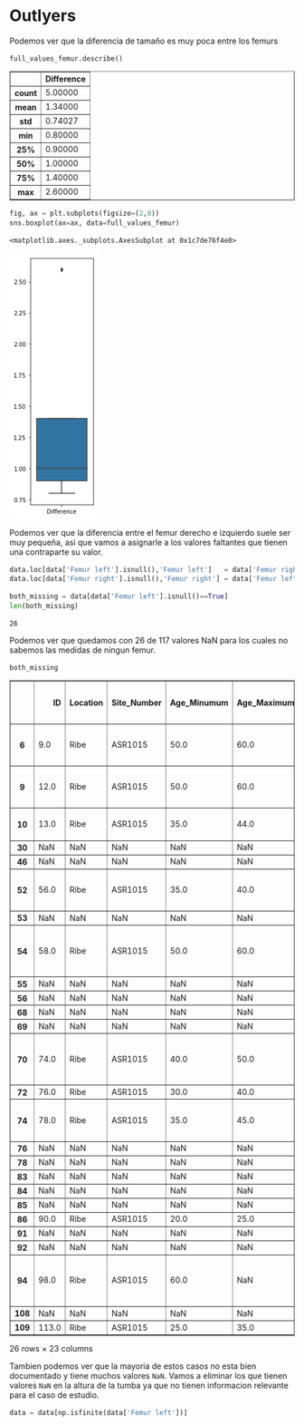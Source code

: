 # Outlyers

Podemos ver que la diferencia de tamaño es muy poca entre los femurs


```python
full_values_femur.describe()
```




<div>
<style scoped>
    .dataframe tbody tr th:only-of-type {
        vertical-align: middle;
    }

    .dataframe tbody tr th {
        vertical-align: top;
    }

    .dataframe thead th {
        text-align: right;
    }
</style>
<table border="1" class="dataframe">
  <thead>
    <tr style="text-align: right;">
      <th></th>
      <th>Difference</th>
    </tr>
  </thead>
  <tbody>
    <tr>
      <th>count</th>
      <td>5.00000</td>
    </tr>
    <tr>
      <th>mean</th>
      <td>1.34000</td>
    </tr>
    <tr>
      <th>std</th>
      <td>0.74027</td>
    </tr>
    <tr>
      <th>min</th>
      <td>0.80000</td>
    </tr>
    <tr>
      <th>25%</th>
      <td>0.90000</td>
    </tr>
    <tr>
      <th>50%</th>
      <td>1.00000</td>
    </tr>
    <tr>
      <th>75%</th>
      <td>1.40000</td>
    </tr>
    <tr>
      <th>max</th>
      <td>2.60000</td>
    </tr>
  </tbody>
</table>
</div>




```python
fig, ax = plt.subplots(figsize=(2,8))
sns.boxplot(ax=ax, data=full_values_femur)
```




    <matplotlib.axes._subplots.AxesSubplot at 0x1c7de76f4e0>




![png](./img/output_23_1.png)


Podemos ver que la diferencia entre el femur derecho e izquierdo  suele ser muy pequeña, asi que vamos a asignarle a los valores faltantes que tienen una contraparte su valor.


```python
data.loc[data['Femur left'].isnull(),'Femur left']   = data['Femur right']
data.loc[data['Femur right'].isnull(),'Femur right'] = data['Femur left']
```


```python
both_missing = data[data['Femur left'].isnull()==True]
len(both_missing)
```




    26



Podemos ver que quedamos con 26 de 117 valores NaN para los cuales no sabemos las medidas de ningun femur.


```python
both_missing
```




<div>
<style scoped>
    .dataframe tbody tr th:only-of-type {
        vertical-align: middle;
    }

    .dataframe tbody tr th {
        vertical-align: top;
    }

    .dataframe thead th {
        text-align: right;
    }
</style>
<table border="1" class="dataframe">
  <thead>
    <tr style="text-align: right;">
      <th></th>
      <th>ID</th>
      <th>Location</th>
      <th>Site_Number</th>
      <th>Age_Minumum</th>
      <th>Age_Maximum</th>
      <th>Sex</th>
      <th>Grave Number</th>
      <th>Canine number</th>
      <th>Canine largest age</th>
      <th>Canine 2nd largest age</th>
      <th>...</th>
      <th>Height in grave</th>
      <th>Abnormalities Vertebras</th>
      <th>Femur left</th>
      <th>Femur right</th>
      <th>Abnormalities Femur</th>
      <th>Notes</th>
      <th>Date</th>
      <th>Signature</th>
      <th>Hyperplasia</th>
      <th>Teeth Scorable</th>
    </tr>
  </thead>
  <tbody>
    <tr>
      <th>6</th>
      <td>9.0</td>
      <td>Ribe</td>
      <td>ASR1015</td>
      <td>50.0</td>
      <td>60.0</td>
      <td>Male</td>
      <td>G377</td>
      <td>3.0</td>
      <td>3.5</td>
      <td>5.0</td>
      <td>...</td>
      <td>166.0</td>
      <td>NaN</td>
      <td>NaN</td>
      <td>NaN</td>
      <td>Kn?kkede postmortalt s? kan ikke m?les</td>
      <td>Incisor mere end 1/3 slidt ned</td>
      <td>5/8/2008</td>
      <td>MWOD</td>
      <td>1.0</td>
      <td>1.0</td>
    </tr>
    <tr>
      <th>9</th>
      <td>12.0</td>
      <td>Ribe</td>
      <td>ASR1015</td>
      <td>50.0</td>
      <td>60.0</td>
      <td>Female</td>
      <td>G104</td>
      <td>NaN</td>
      <td>NaN</td>
      <td>NaN</td>
      <td>...</td>
      <td>150.0</td>
      <td>NaN</td>
      <td>NaN</td>
      <td>NaN</td>
      <td>NaN</td>
      <td>Kraniet mangler, kig om det er p? udstilling</td>
      <td>5/8/2008</td>
      <td>MWOD</td>
      <td>0.0</td>
      <td>0.0</td>
    </tr>
    <tr>
      <th>10</th>
      <td>13.0</td>
      <td>Ribe</td>
      <td>ASR1015</td>
      <td>35.0</td>
      <td>44.0</td>
      <td>Female</td>
      <td>G159</td>
      <td>2.0</td>
      <td>4.0</td>
      <td>4.3</td>
      <td>...</td>
      <td>158.5</td>
      <td>NaN</td>
      <td>NaN</td>
      <td>NaN</td>
      <td>Begge l?rben for nedbrudte til at m?le</td>
      <td>NaN</td>
      <td>5/8/2008</td>
      <td>MWOD</td>
      <td>0.0</td>
      <td>1.0</td>
    </tr>
    <tr>
      <th>30</th>
      <td>NaN</td>
      <td>NaN</td>
      <td>NaN</td>
      <td>NaN</td>
      <td>NaN</td>
      <td>NaN</td>
      <td>NaN</td>
      <td>NaN</td>
      <td>NaN</td>
      <td>NaN</td>
      <td>...</td>
      <td>NaN</td>
      <td>NaN</td>
      <td>NaN</td>
      <td>NaN</td>
      <td>NaN</td>
      <td>NaN</td>
      <td>NaN</td>
      <td>NaN</td>
      <td>NaN</td>
      <td>NaN</td>
    </tr>
    <tr>
      <th>46</th>
      <td>NaN</td>
      <td>NaN</td>
      <td>NaN</td>
      <td>NaN</td>
      <td>NaN</td>
      <td>NaN</td>
      <td>NaN</td>
      <td>NaN</td>
      <td>NaN</td>
      <td>NaN</td>
      <td>...</td>
      <td>NaN</td>
      <td>NaN</td>
      <td>NaN</td>
      <td>NaN</td>
      <td>NaN</td>
      <td>NaN</td>
      <td>NaN</td>
      <td>NaN</td>
      <td>NaN</td>
      <td>NaN</td>
    </tr>
    <tr>
      <th>52</th>
      <td>56.0</td>
      <td>Ribe</td>
      <td>ASR1015</td>
      <td>35.0</td>
      <td>40.0</td>
      <td>Female</td>
      <td>G808</td>
      <td>0.0</td>
      <td>0.0</td>
      <td>0.0</td>
      <td>...</td>
      <td>153.0</td>
      <td>NaN</td>
      <td>NaN</td>
      <td>NaN</td>
      <td>NaN</td>
      <td>Intet at kigge p?. Intet kranie. Female?</td>
      <td>5/27/2008</td>
      <td>MWOD</td>
      <td>0.0</td>
      <td>0.0</td>
    </tr>
    <tr>
      <th>53</th>
      <td>NaN</td>
      <td>NaN</td>
      <td>NaN</td>
      <td>NaN</td>
      <td>NaN</td>
      <td>NaN</td>
      <td>NaN</td>
      <td>NaN</td>
      <td>NaN</td>
      <td>NaN</td>
      <td>...</td>
      <td>NaN</td>
      <td>NaN</td>
      <td>NaN</td>
      <td>NaN</td>
      <td>NaN</td>
      <td>NaN</td>
      <td>NaN</td>
      <td>NaN</td>
      <td>NaN</td>
      <td>NaN</td>
    </tr>
    <tr>
      <th>54</th>
      <td>58.0</td>
      <td>Ribe</td>
      <td>ASR1015</td>
      <td>50.0</td>
      <td>60.0</td>
      <td>NaN</td>
      <td>G802</td>
      <td>3.0</td>
      <td>4.0</td>
      <td>2.5</td>
      <td>...</td>
      <td>165.0</td>
      <td>NaN</td>
      <td>NaN</td>
      <td>NaN</td>
      <td>NaN</td>
      <td>K?n ukendt. T?nder har ikke noget at sidde fas...</td>
      <td>5/27/2008</td>
      <td>MWOD</td>
      <td>1.0</td>
      <td>1.0</td>
    </tr>
    <tr>
      <th>55</th>
      <td>NaN</td>
      <td>NaN</td>
      <td>NaN</td>
      <td>NaN</td>
      <td>NaN</td>
      <td>NaN</td>
      <td>NaN</td>
      <td>NaN</td>
      <td>NaN</td>
      <td>NaN</td>
      <td>...</td>
      <td>NaN</td>
      <td>NaN</td>
      <td>NaN</td>
      <td>NaN</td>
      <td>NaN</td>
      <td>NaN</td>
      <td>NaN</td>
      <td>NaN</td>
      <td>NaN</td>
      <td>NaN</td>
    </tr>
    <tr>
      <th>56</th>
      <td>NaN</td>
      <td>NaN</td>
      <td>NaN</td>
      <td>NaN</td>
      <td>NaN</td>
      <td>NaN</td>
      <td>NaN</td>
      <td>NaN</td>
      <td>NaN</td>
      <td>NaN</td>
      <td>...</td>
      <td>NaN</td>
      <td>NaN</td>
      <td>NaN</td>
      <td>NaN</td>
      <td>NaN</td>
      <td>NaN</td>
      <td>NaN</td>
      <td>NaN</td>
      <td>NaN</td>
      <td>NaN</td>
    </tr>
    <tr>
      <th>68</th>
      <td>NaN</td>
      <td>NaN</td>
      <td>NaN</td>
      <td>NaN</td>
      <td>NaN</td>
      <td>NaN</td>
      <td>NaN</td>
      <td>NaN</td>
      <td>NaN</td>
      <td>NaN</td>
      <td>...</td>
      <td>NaN</td>
      <td>NaN</td>
      <td>NaN</td>
      <td>NaN</td>
      <td>NaN</td>
      <td>NaN</td>
      <td>NaN</td>
      <td>NaN</td>
      <td>NaN</td>
      <td>NaN</td>
    </tr>
    <tr>
      <th>69</th>
      <td>NaN</td>
      <td>NaN</td>
      <td>NaN</td>
      <td>NaN</td>
      <td>NaN</td>
      <td>NaN</td>
      <td>NaN</td>
      <td>NaN</td>
      <td>NaN</td>
      <td>NaN</td>
      <td>...</td>
      <td>NaN</td>
      <td>NaN</td>
      <td>NaN</td>
      <td>NaN</td>
      <td>NaN</td>
      <td>NaN</td>
      <td>NaN</td>
      <td>NaN</td>
      <td>NaN</td>
      <td>NaN</td>
    </tr>
    <tr>
      <th>70</th>
      <td>74.0</td>
      <td>Ribe</td>
      <td>ASR1015</td>
      <td>40.0</td>
      <td>50.0</td>
      <td>Male</td>
      <td>G846</td>
      <td>0.0</td>
      <td>0.0</td>
      <td>0.0</td>
      <td>...</td>
      <td>173.0</td>
      <td>NaN</td>
      <td>NaN</td>
      <td>NaN</td>
      <td>NaN</td>
      <td>T?nder faldet ud og remodeleret. Begge l?rben ...</td>
      <td>5/27/2008</td>
      <td>MWOD</td>
      <td>0.0</td>
      <td>0.0</td>
    </tr>
    <tr>
      <th>72</th>
      <td>76.0</td>
      <td>Ribe</td>
      <td>ASR1015</td>
      <td>30.0</td>
      <td>40.0</td>
      <td>Male</td>
      <td>G897</td>
      <td>NaN</td>
      <td>NaN</td>
      <td>NaN</td>
      <td>...</td>
      <td>162.0</td>
      <td>NaN</td>
      <td>NaN</td>
      <td>NaN</td>
      <td>NaN</td>
      <td>NaN</td>
      <td>5/28/2008</td>
      <td>MWOD</td>
      <td>1.0</td>
      <td>1.0</td>
    </tr>
    <tr>
      <th>74</th>
      <td>78.0</td>
      <td>Ribe</td>
      <td>ASR1015</td>
      <td>35.0</td>
      <td>45.0</td>
      <td>Male</td>
      <td>G894</td>
      <td>0.0</td>
      <td>0.0</td>
      <td>0.0</td>
      <td>...</td>
      <td>168.5</td>
      <td>NaN</td>
      <td>NaN</td>
      <td>NaN</td>
      <td>NaN</td>
      <td>Der er et s?t l?rben i overskud  og jeg m?ler ...</td>
      <td>5/28/2008</td>
      <td>MWOD</td>
      <td>0.0</td>
      <td>0.0</td>
    </tr>
    <tr>
      <th>76</th>
      <td>NaN</td>
      <td>NaN</td>
      <td>NaN</td>
      <td>NaN</td>
      <td>NaN</td>
      <td>NaN</td>
      <td>NaN</td>
      <td>NaN</td>
      <td>NaN</td>
      <td>NaN</td>
      <td>...</td>
      <td>NaN</td>
      <td>NaN</td>
      <td>NaN</td>
      <td>NaN</td>
      <td>NaN</td>
      <td>NaN</td>
      <td>NaN</td>
      <td>NaN</td>
      <td>NaN</td>
      <td>NaN</td>
    </tr>
    <tr>
      <th>78</th>
      <td>NaN</td>
      <td>NaN</td>
      <td>NaN</td>
      <td>NaN</td>
      <td>NaN</td>
      <td>NaN</td>
      <td>NaN</td>
      <td>NaN</td>
      <td>NaN</td>
      <td>NaN</td>
      <td>...</td>
      <td>NaN</td>
      <td>NaN</td>
      <td>NaN</td>
      <td>NaN</td>
      <td>NaN</td>
      <td>NaN</td>
      <td>NaN</td>
      <td>NaN</td>
      <td>NaN</td>
      <td>NaN</td>
    </tr>
    <tr>
      <th>83</th>
      <td>NaN</td>
      <td>NaN</td>
      <td>NaN</td>
      <td>NaN</td>
      <td>NaN</td>
      <td>NaN</td>
      <td>NaN</td>
      <td>NaN</td>
      <td>NaN</td>
      <td>NaN</td>
      <td>...</td>
      <td>NaN</td>
      <td>NaN</td>
      <td>NaN</td>
      <td>NaN</td>
      <td>NaN</td>
      <td>NaN</td>
      <td>NaN</td>
      <td>NaN</td>
      <td>NaN</td>
      <td>NaN</td>
    </tr>
    <tr>
      <th>84</th>
      <td>NaN</td>
      <td>NaN</td>
      <td>NaN</td>
      <td>NaN</td>
      <td>NaN</td>
      <td>NaN</td>
      <td>NaN</td>
      <td>NaN</td>
      <td>NaN</td>
      <td>NaN</td>
      <td>...</td>
      <td>NaN</td>
      <td>NaN</td>
      <td>NaN</td>
      <td>NaN</td>
      <td>NaN</td>
      <td>NaN</td>
      <td>NaN</td>
      <td>NaN</td>
      <td>NaN</td>
      <td>NaN</td>
    </tr>
    <tr>
      <th>85</th>
      <td>NaN</td>
      <td>NaN</td>
      <td>NaN</td>
      <td>NaN</td>
      <td>NaN</td>
      <td>NaN</td>
      <td>NaN</td>
      <td>NaN</td>
      <td>NaN</td>
      <td>NaN</td>
      <td>...</td>
      <td>NaN</td>
      <td>NaN</td>
      <td>NaN</td>
      <td>NaN</td>
      <td>NaN</td>
      <td>NaN</td>
      <td>NaN</td>
      <td>NaN</td>
      <td>NaN</td>
      <td>NaN</td>
    </tr>
    <tr>
      <th>86</th>
      <td>90.0</td>
      <td>Ribe</td>
      <td>ASR1015</td>
      <td>20.0</td>
      <td>25.0</td>
      <td>Female</td>
      <td>G99</td>
      <td>1.0</td>
      <td>4.0</td>
      <td>NaN</td>
      <td>...</td>
      <td>161.0</td>
      <td>NaN</td>
      <td>NaN</td>
      <td>NaN</td>
      <td>NaN</td>
      <td>NaN</td>
      <td>5/28/2008</td>
      <td>MWOD</td>
      <td>1.0</td>
      <td>1.0</td>
    </tr>
    <tr>
      <th>91</th>
      <td>NaN</td>
      <td>NaN</td>
      <td>NaN</td>
      <td>NaN</td>
      <td>NaN</td>
      <td>NaN</td>
      <td>NaN</td>
      <td>NaN</td>
      <td>NaN</td>
      <td>NaN</td>
      <td>...</td>
      <td>NaN</td>
      <td>NaN</td>
      <td>NaN</td>
      <td>NaN</td>
      <td>NaN</td>
      <td>NaN</td>
      <td>NaN</td>
      <td>NaN</td>
      <td>NaN</td>
      <td>NaN</td>
    </tr>
    <tr>
      <th>92</th>
      <td>NaN</td>
      <td>NaN</td>
      <td>NaN</td>
      <td>NaN</td>
      <td>NaN</td>
      <td>NaN</td>
      <td>NaN</td>
      <td>NaN</td>
      <td>NaN</td>
      <td>NaN</td>
      <td>...</td>
      <td>NaN</td>
      <td>NaN</td>
      <td>NaN</td>
      <td>NaN</td>
      <td>NaN</td>
      <td>NaN</td>
      <td>NaN</td>
      <td>NaN</td>
      <td>NaN</td>
      <td>NaN</td>
    </tr>
    <tr>
      <th>94</th>
      <td>98.0</td>
      <td>Ribe</td>
      <td>ASR1015</td>
      <td>60.0</td>
      <td>NaN</td>
      <td>Male</td>
      <td>G419</td>
      <td>0.0</td>
      <td>0.0</td>
      <td>0.0</td>
      <td>...</td>
      <td>167.0</td>
      <td>NaN</td>
      <td>NaN</td>
      <td>NaN</td>
      <td>NaN</td>
      <td>T?nder mere end 1/3 slidte. Skelet i d?rlig st...</td>
      <td>5/28/2008</td>
      <td>MWOD</td>
      <td>0.0</td>
      <td>0.0</td>
    </tr>
    <tr>
      <th>108</th>
      <td>NaN</td>
      <td>NaN</td>
      <td>NaN</td>
      <td>NaN</td>
      <td>NaN</td>
      <td>NaN</td>
      <td>NaN</td>
      <td>NaN</td>
      <td>NaN</td>
      <td>NaN</td>
      <td>...</td>
      <td>NaN</td>
      <td>NaN</td>
      <td>NaN</td>
      <td>NaN</td>
      <td>NaN</td>
      <td>NaN</td>
      <td>NaN</td>
      <td>NaN</td>
      <td>NaN</td>
      <td>NaN</td>
    </tr>
    <tr>
      <th>109</th>
      <td>113.0</td>
      <td>Ribe</td>
      <td>ASR1015</td>
      <td>25.0</td>
      <td>35.0</td>
      <td>Male</td>
      <td>G211</td>
      <td>4.0</td>
      <td>4.0</td>
      <td>4.5</td>
      <td>...</td>
      <td>163.0</td>
      <td>NaN</td>
      <td>NaN</td>
      <td>NaN</td>
      <td>NaN</td>
      <td>Male?</td>
      <td>5/28/2008</td>
      <td>MWOD</td>
      <td>1.0</td>
      <td>1.0</td>
    </tr>
  </tbody>
</table>
<p>26 rows × 23 columns</p>
</div>



Tambien podemos ver que la mayoria de estos casos no esta bien documentado y tiene muchos valores `NaN`. Vamos a eliminar los que tienen valores `NaN` en la altura de la tumba ya que no tienen informacion relevante para el caso de estudio.


```python
data = data[np.isfinite(data['Femur left'])]
```
